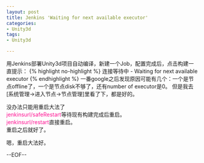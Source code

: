 ```yaml
---
layout: post
title: Jenkins 'Waiting for next available executor'
categories:
- Unity3d
tags:
- Unity3d

---
```

用Jenkins部署Unity3d项目自动编译，新建一个Job，配置完成后，点击构建一直提示：
{% highlight no-highlight %}
连接等待中 - Waiting for next available executor
{% endhighlight %}
一番google之后发现原因可能有几个：一个是节点offline了，一个是节点disk不够了，还有number of executor是0。
但是我去[系统管理->进入节点->节点管理]里看了下，都是好的。

没办法只能用重启大法了   
<span style="color:DeepPink">jenkinsurl/safeRestart</span>等待现有构建完成后重启。    
<span style="color:DeepPink">jenkinsurl/restart</span>直接重启。    
重启之后就好了。

嗯，重启大法好。

--EOF--						